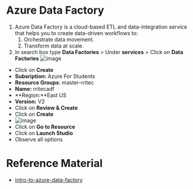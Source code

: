 # Azure Data Factory
1. Azure Data Factory is a cloud-based ETL and data-integration service that helps you to create data-driven workflows to:
    1. Orchestrate data movement.
    2. Transform data at scale.
2. In search box type **Data Factories** > Under **services** > Click on **Data Factories**
 ![image](https://user-images.githubusercontent.com/20516321/209284786-7918e604-260e-479b-9b5d-30813b9ea286.png)

- Click on **Create**
- **Subsription:** Azure For Students
- **Resource Groups**: master-rritec
- **Name:** rritecadf
- **Region:**East US
- **Version:** V2
- Click on **Review & Create**
- Click on **Create**
- ![image](https://user-images.githubusercontent.com/20516321/209289546-3f2a5fb3-8e31-492d-87cf-a9640ac9789a.png)
- Click on **Go to Resource**
- Click on **Launch Studio**
- Observe all options

# Reference Material
- [intro-to-azure-data-factory](https://learn.microsoft.com/en-us/training/modules/intro-to-azure-data-factory/)
